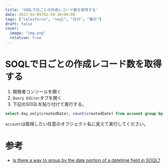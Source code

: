 ```yaml
---
title: 'SOQLで日ごとの作成レコード数を取得する'
date: 2023-04-09T02:50:30+09:00
tags: ["salesforce", "soql", "日付", "集計"]
draft: false
cover:
  image: "img.png"
  relative: true
---
```


# SOQLで日ごとの作成レコード数を取得する

1. 開発者コンソールを開く
2. `Query Editor`タブを開く
3. 下記のSOQLを貼り付けて実行する。
```sql
select day_only(createdDate), count(createdDate) from account group by day_only(createdDate) order by count(createdDate) desc limit 10
```
`account`は取得したい任意のオブジェクト名に変えて実行してください。

# 参考
- [Is there a way to group by the date portion of a datetime field in SOQL?](https://stackoverflow.com/questions/9187737/is-there-a-way-to-group-by-the-date-portion-of-a-datetime-field-in-soql)